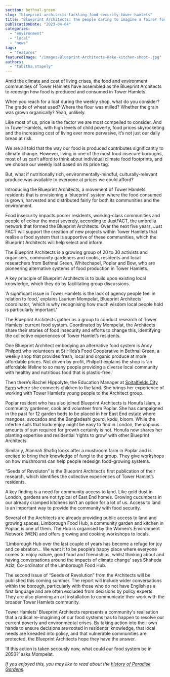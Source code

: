 ```yaml
---
section: bethnal-green
slug: "blueprint-architects-tackling-food-security-tower-hamlets"
title: "Blueprint Architects: The people daring to imagine a fairer food system in Tower Hamlets"
publicationDate: "2023-04-04"
categories: 
  - "environment"
  - "local"
  - "news"
tags: 
  - "features"
featuredImage: "/images/Blueprint-Architects-Keke-kitchen-shoot-.jpg"
authors: 
  - "tabitha.stapely"
---
```


Amid the climate and cost of living crises, the food and environment communities of Tower Hamlets have assembled as the Blueprint Architects to redesign how food is produced and consumed in Tower Hamlets.

When you reach for a loaf during the weekly shop, what do you consider? The grade of wheat used? Where the flour was milled? Whether the grain was grown organically? Yeah, unlikely. 

Like most of us, price is the factor we are most compelled to consider. And in Tower Hamlets, with high levels of child poverty, food prices skyrocketing and the increasing cost of living ever more pervasive, it’s not just our daily bread at risk. 

We are all told that the way our food is produced contributes significantly to climate change. However, living in one of the most food insecure boroughs, most of us can’t afford to think about individual climate food footprints, and we choose our weekly loaf based on its price tag. 

But, what if nutritionally rich, environmentally-mindful, culturally-relevant produce was available to everyone at prices we could afford?

Introducing the Blueprint Architects, a movement of Tower Hamlets residents that is envisioning a ‘blueprint’ system where the food consumed is grown, harvested and distributed fairly for both its communities and the environment.

Food insecurity impacts poorer residents, working-class communities and people of colour the most severely, according to JustFACT, the umbrella network that formed the Blueprint Architects. Over the next five years, Just FACT will support the creation of new projects within Tower Hamlets that realise a food system that is supportive of these communities, which the Blueprint Architects will help select and inform.

The Blueprint Architects is a growing group of 20 to 30 activists and organisers, community gardeners and cooks, residents and local researchers from Bethnal Green, Whitechapel, Poplar and Bow, who are pioneering alternative systems of food production in Tower Hamlets.

A key principle of Blueprint Architects is to build upon existing local knowledge, which they do by facilitating group discussions.

‘A significant issue in Tower Hamlets is the lack of agency people feel in relation to food,’ explains Laurium Mompelat, Blueprint Architects' coordinator, ‘which is why recognising how much wisdom local people hold is particularly important.’

The Blueprint Architects gather as a group to conduct research of Tower Hamlets’ current food system. Coordinated by Mompelat, the Architects share their stories of food insecurity and efforts to change this, identifying the collective experiences of Tower Hamlet’s residents. 

One Blueprint Architect embodying an alternative food system is Andy Philpott who volunteers at St Hilda’s Food Cooperative in Bethnal Green, a weekly shop that provides fresh, local and organic produce at more affordable prices. Not driven by profit, Philpott explains the shop is ‘an affordable lifeline to so many people providing a diverse local community with healthy and nutritious food that is plastic-free.'

Then there’s Rachel Hippolyte, the Education Manager at [Spitalfields City Farm](https://bethnalgreenlondon.co.uk/spitalfields-city-farm/) where she connects children to the land. She brings her experience of working with Tower Hamlet’s young people to the Architect group. 

Poplar resident who has also joined Blueprint Architects is Honufa Islam, a community gardener, cook and volunteer from Poplar. She has campaigned in the past for 12 garden beds to be placed in her East End estate where mangoes, avocados and the Bangladeshi gourd, kodu, bloom. While the infertile soils that kodu enjoy might be easy to find in London, the copious amounts of sun required for growth certainly is not. Honufa now shares her planting expertise and residential ‘rights to grow’ with other Blueprint Architects. 

Similarly, Alannah Shafiq looks after a mushroom farm in Poplar and is excited to bring their knowledge of fungi to the group. They give workshops on how mushrooms can help people redesign food-growing systems. 

“Seeds of Revoluton” is the Blueprint Architect’s first publication of their research, which identifies the collective experiences of Tower Hamlet’s residents.

A key finding is a need for community access to land. Like gold dust in London, gardens are not typical of East End homes. Growing cucumbers in our already cramped kitchens isn’t an option for a lot of us. Access to land is an important way to provide the community with food security.

Several of the Architects are already providing public access to land and growing spaces. Limborough Food Hub, a community garden and kitchen in Poplar, is one of them. The Hub is organised by the Women’s Environment Network (WEN) and offers growing and cooking workshops to locals.

‘Limborough Hub over the last couple of years has become a refuge for joy and celebration… We want it to be people’s happy place where everyone comes to enjoy nature, good food and friendships, whilst thinking about and having conversations around the impacts of climate change’ says Shaheda Aziz, Co-ordinator of the Limborough Food Hub.

The second issue of “Seeds of Revolution” from the Architects will be published this coming summer. The report will include wider conversations within the borough, particularly with those who do not have English as a first language and are often excluded from decisions by policy experts. They are also planning an art installation to communicate their work with the broader Tower Hamlets community.

Tower Hamlets’ Blueprint Architects represents a community's realisation that a radical re-imagining of our food systems has to happen to resolve our current poverty and environmental crises. By taking action into their own hands to ensure decisions are rooted in residents’ knowledge, that local needs are kneaded into policy, and that vulnerable communities are protected, the Blueprint Architects hope they have the answer.

‘If this action is taken seriously now, what could our food system be in 2050?’ asks Mompelat.

_If you enjoyed this, you may like to read about the [history of Paradise Gardens](https://bethnalgreenlondon.co.uk/paradise-gardens-bethnal-green-history/)._

